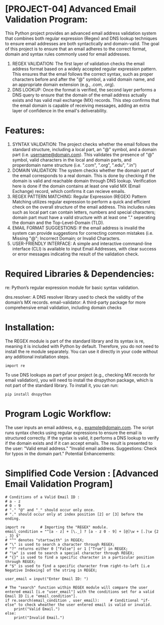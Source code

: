 # [PROJECT-04] Advanced Email Validation Program:
This Python project provides an advanced email address validation system that combines both regular expression (Regex) and DNS lookup techniques to ensure email addresses are both syntactically and domain-valid. The goal of this project is to ensure that an email adheres to the correct format, domain and syntax rules commonly used for email addresses.
1) REGEX VALIDATION: The first layer of validation checks the email address format based on a widely accepted regular expression pattern. This ensures that the email follows the correct syntax, such as proper characters before and after the "@" symbol, a valid domain name, and an appropriate domain extension (e.g., .com, .org).
2) DNS LOOKUP: Once the format is verified, the second layer performs a DNS query to ensure that the domain of the email address actually exists and has valid mail exchange (MX) records. This step confirms that the email domain is capable of receiving messages, adding an extra layer of confidence in the email's deliverability.

# Features:
1) SYNTAX VALIDATION: The project checks whether the email follows the standard structure, including a local part, an "@" symbol, and a domain part (i.e. username@domain.com). This validates the presence of "@" symbol, valid characters in the local and domain parts, and properdomain name structure (i.e. ".com", ".org", ".edu", ".in")
2) DOMAIN VALIDATION: The system checks whether the domain part of the email corresponds to a real domain. This is done by checking if the domain is valid and reachable domain through DNS lookup. Verification here is done if the domain contains at least one valid MX (Email Exchange) record, which confirms it can recieve emails.
3) REGEX PATTERN MATCHING: Regular Expression (REGEX) Pattern Matching utilizes regular expression to perform a quick and efficient check on the overall structure of the email address. This includes rules such as local part can contain letters, numbers and special characters; domain part must have a vaild structure with at least one "." seperating the domain and the Top-Level-Domain (TLD).
4) EMAIL FORMAT SUGGESTIONS: If the email address is invalid the system can provide suggestions for correcting common mistakes (i.e. Missing "@"; Incorrect Domain; or Invalid Characters.
5) USER-FRIENDLY INTERFACE: A simple and interactive command-line interface (CLI) is available to input Email Addresses, with clear success or error messages indicating the result of the validation check.

# Required Libraries & Dependencies:
re: Python’s regular expression module for basic syntax validation.

dns.resolver: A DNS resolver library used to check the validity of the domain’s MX records.
email-validator: A third-party package for more comprehensive email validation, including domain checks

# Installation:
The REGEX module is part of the standard library and its syntax is re, meaning it is included with Python by default. Therefore, you do not need to install the re module separately. You can use it directly in your code without any additional installation steps.
  
    import re

To use DNS lookups as part of your project (e.g., checking MX records for email validation), you will need to install the dnspython package, which is not part of the standard library.
To install it, you can run:

    pip install dnspython

# Program Logic Workflow:
The user inputs an email address, e.g., example@domain.com.
The script runs syntax checks using regular expressions to ensure the email is structured correctly.
If the syntax is valid, it performs a DNS lookup to verify if the domain exists and if it can accept emails.
The result is presented to the user:
"Valid email address."
"Invalid email address. Suggestions: Check for typos in the domain part."
Potential Enhancements:

# Simplified Code Version : [Advanced Email Validation Program]

    # Conditions of a Valid Email ID :
    # a - z
    # 0 - 9
    # "." "@" and "_" should occur only once.
    # "." should occur only at index position [2] or [3] before the ending.

    import re       # Importing the "REGEX" module.
    email_condition = "^[a - z] + [\._] ? [a - z 0 - 9] + [@]\w + [.]\w {2 , 3} $"
    # "^" denotes "startswith" in REGEX;
    # "\" is used to search a character through REGEX;
    # "?" returns either 0 ["False"] or 1 ["True"] in REGEX;
    # "\w" is used to search a special character through REGEX;
    # "{}" is used to find a specific character in a particular position through REGEX;
    # "$" is used to find a specific character from right-to-left [i.e Negative Indexing] of the string in REGEX;

    user_email = input("Enter Email ID: ")

    # The "search" function within REGEX module will compare the user entered email [i.e "user_email"] with the conditions set for a valid Email ID [i.e "email_condition"].
    if re.search(email_condition , user_email):     # Conditional "if-else" to check wheather the user entered email is valid or invalid. 
        print("Valid Email.")
    else:
        print("Invalid Email.")

